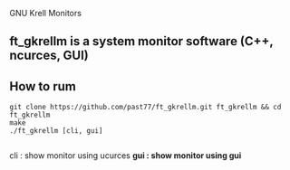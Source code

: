 GNU Krell Monitors 
## ft_gkrellm is a system monitor software (C++, ncurces, GUI)

## How to rum

```
git clone https://github.com/past77/ft_gkrellm.git ft_gkrellm && cd ft_gkrellm
make
./ft_gkrellm [cli, gui] 
 
```
cli : show monitor using ucurces <b>
gui : show monitor using gui
